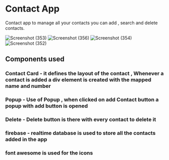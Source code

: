 # Contact App
Contact app to manage all your contacts you can add , search and delete contacts.



![Screenshot (353)](https://github.com/Quetzel338/contact-manager-app/assets/117530747/32646854-19b6-47fd-835c-d6de0836c8be)
![Screenshot (356)](https://github.com/Quetzel338/contact-manager-app/assets/117530747/709ecf74-b4a3-4c0d-9c49-f0fc2f73e360)
![Screenshot (354)](https://github.com/Quetzel338/contact-manager-app/assets/117530747/b8514361-efa3-4186-ae52-395e8dac36a6)
![Screenshot (352)](https://github.com/Quetzel338/contact-manager-app/assets/117530747/5f66a5a0-75a7-4fae-b33d-a9d557fd7c18)

## Components used 
### Contact Card - it defines the layout of the contact , Whenever a contact is added a div element is created with the mapped name and number
### Popup - Use of Popup , when clicked on add Contact button a popup with add button is opened 
### Delete - Delete button is there with every contact to delete it
### firebase - realtime database is used to store all the contacts added in the app 
### font awesome is used for the icons 
